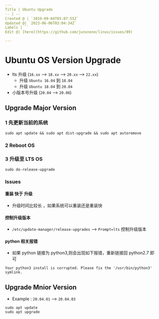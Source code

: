 ```yaml
---
Title | Ubuntu Upgrade
-- | --
Created @ | `2019-09-04T05:07:55Z`
Updated @| `2023-06-06T03:04:34Z`
Labels | ``
Edit @| [here](https://github.com/junxnone/linux/issues/89)

---
```

# Ubuntu OS Version Upgrade
- lts 升级 (`16.xx` --> `18.xx` --> `20.xx` --> `22.xx`)
  - 升级 `Ubuntu 16.04` 到 `18.04`
  - 升级 `Ubuntu 18.04` 到 `20.04`
- 小版本号升级 (`20.04` --> `20.06`)

## Upgrade Major Version

### 1 先更新当前的系统
```
sudo apt update && sudo apt dist-upgrade && sudo apt autoremove
```

### 2 Reboot OS

### 3  升级至 LTS OS

```
sudo do-release-upgrade
```

### Issues

#### 重装 快于 升级
- 升级时间比较长 ，如果系统可以重装还是重装快

#### 控制升级版本
- `/etc/update-manager/release-upgrades` --> `Prompt=lts` 控制升级版本

#### python 相关报错
- 如果 python 链接为 python3,则会出现如下报错，重新链接回 python2.7 即可

```
Your python3 install is corrupted. Please fix the '/usr/bin/python3' symlink.
```

## Upgrade Mnior Version

- Example : `20.04.01` --> `20.04.03`

```
sudo apt update
sudo apt upgrade
```
